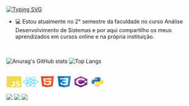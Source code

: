 [![Typing SVG](https://readme-typing-svg.demolab.com?font=Fira+Code&weight=600&size=25&pause=1000&color=FF007F&random=false&width=435&height=40&lines=Ol%C3%A1%2C+eu+sou+a+Fabiana+Mendes!+%F0%9F%91%BE%F0%9F%93%9A%F0%9F%92%99)](https://git.io/typing-svg)



- 💻 Estou atualmente no 2° semestre da faculdade no curso Análise Desenvolvimento de Sistemas e por aqui compartilho os meus aprendizados em cursos online e na própria instituição.

<br><br>
![Anurag's GitHub stats](https://github-readme-stats.vercel.app/api?username=fabimendes&count_private=true&show_icons=true&theme=tokyonight)
![Top Langs](https://github-readme-stats.vercel.app/api/top-langs/?username=fabimendes&layout=compact&count_private=true&show_icons=true&theme=tokyonight)

<div style="display: inline_block"><br>
  <img align="center" alt="fabi-Js" height="30" width="40" src="https://raw.githubusercontent.com/devicons/devicon/master/icons/javascript/javascript-plain.svg">
  <img align="center" alt="fabi-React" height="30" width="40" src="https://raw.githubusercontent.com/devicons/devicon/master/icons/react/react-original.svg">
  <img align="center" alt="fabi-HTML" height="30" width="40" src="https://raw.githubusercontent.com/devicons/devicon/master/icons/html5/html5-original.svg">
  <img align="center" alt="fabi-CSS" height="30" width="40" src="https://raw.githubusercontent.com/devicons/devicon/master/icons/css3/css3-original.svg">
  <img align="center" alt="fabi-Csharp" height="30" width="40" src="https://raw.githubusercontent.com/devicons/devicon/master/icons/csharp/csharp-original.svg">
  <img align="center" alt="fabi-Python" height="30" width="40" <img src="https://raw.githubusercontent.com/devicons/devicon/master/icons/python/python-original.svg">
</div>
<br>

<div>
  <a href="https://www.instagram.com/bby_mendasme/" target="_blank"><img src="https://img.shields.io/badge/-Instagram-%23E4405F?style=for-the-badge&logo=instagram&logoColor=white" target="_blank"></a> 
  <a href = "mailto:fmendesneri@gmail.com"><img src="https://img.shields.io/badge/-Gmail-%23333?style=for-the-badge&logo=gmail&logoColor=white" target="_blank"></a>
  <a href="https://www.linkedin.com/in/fabiana-mendes-786998265/" target="_blank"><img src="https://img.shields.io/badge/-LinkedIn-%230077B5?style=for-the-badge&logo=linkedin&logoColor=white" target="_blank"></a> 
  
</div>



